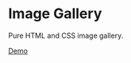 # Image Gallery
Pure HTML and CSS image gallery.  

[Demo](https://andrewatts85.github.io/image-gallery/)
